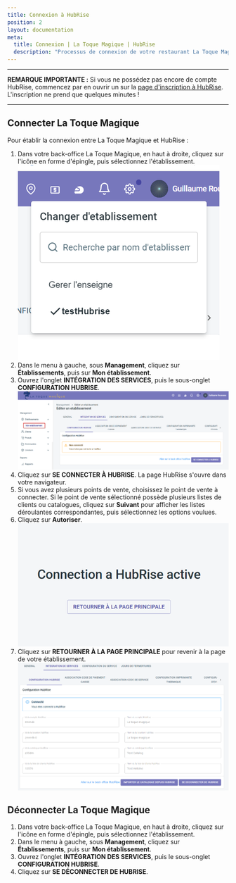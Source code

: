 ```yaml
---
title: Connexion à HubRise
position: 2
layout: documentation
meta:
  title: Connexion | La Toque Magique | HubRise
  description: "Processus de connexion de votre restaurant La Toque Magique à HubRise : liste des éléments à fournir et étapes à suivre pour recevoir vos commandes La Toque Magique dans votre logiciel de caisse."
---
```


---

**REMARQUE IMPORTANTE :** Si vous ne possédez pas encore de compte HubRise, commencez par en ouvrir un sur la [page d'inscription à HubRise](https://manager.hubrise.com/signup). L'inscription ne prend que quelques minutes !

---

## Connecter La Toque Magique

Pour établir la connexion entre La Toque Magique et HubRise :

1. Dans votre back-office La Toque Magique, en haut à droite, cliquez sur l'icône en forme d'épingle, puis sélectionnez l'établissement.
   ![Connexion à HubRise - Passer en mode gestion d'établissement](./images/001-passer-gestion-etablissement.png)
1. Dans le menu à gauche, sous **Management**, cliquez sur **Établissements**, puis sur **Mon établissement**.
1. Ouvrez l'onglet **INTÉGRATION DES SERVICES**, puis le sous-onglet **CONFIGURATION HUBRISE**.
   ![Connexion à HubRise - HubRise déconnecté](./images/002-hubrise-deconnecte.png)
1. Cliquez sur **SE CONNECTER À HUBRISE**. La page HubRise s'ouvre dans votre navigateur.
1. Si vous avez plusieurs points de vente, choisissez le point de vente à connecter. Si le point de vente sélectionné possède plusieurs listes de clients ou catalogues, cliquez sur **Suivant** pour afficher les listes déroulantes correspondantes, puis sélectionnez les options voulues.
1. Cliquez sur **Autoriser**.
   ![Connexion à HubRise - Confirmation de connexion](./images/004-hubrise-confirmation-connexion.png)
1. Cliquez sur **RETOURNER À LA PAGE PRINCIPALE** pour revenir à la page de votre établissement.
   ![Connexion à HubRise - HubRise connecté](./images/005-hubrise-connecte.png)

## Déconnecter La Toque Magique

1. Dans votre back-office La Toque Magique, en haut à droite, cliquez sur l'icône en forme d'épingle, puis sélectionnez l'établissement.
1. Dans le menu à gauche, sous **Management**, cliquez sur **Établissements**, puis sur **Mon établissement**.
1. Ouvrez l'onglet **INTÉGRATION DES SERVICES**, puis le sous-onglet **CONFIGURATION HUBRISE**.
1. Cliquez sur **SE DÉCONNECTER DE HUBRISE**.
